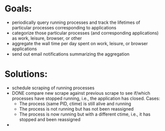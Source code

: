 # Goals:
 - periodically query running processes and track the lifetimes of particular processes corresponding to applications
 - categorize those particular processes (and corresponding applications) as work, leisure, browser, or other
 - aggregate the wall time per day spent on work, leisure, or browser applications
 - send out email notifications summarizing the aggregation

# Solutions:
 - schedule scraping of running processes
 - DONE compare new scrape against previous scrape to see if/which processes have stopped running, i.e., the application has closed. Cases:
   - The process (same PID, ctime) is still alive and running
   - The process is not running but has not been reassigned
   - The process is now running but with a different ctime, i.e., it has stopped and been reassigned
 -
